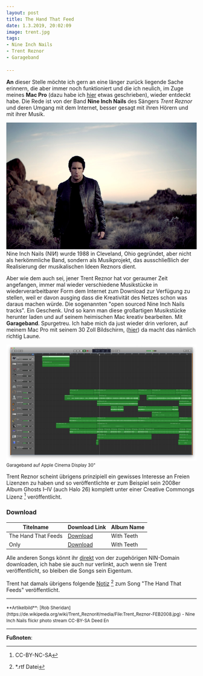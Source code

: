 ```yaml
---
layout: post
title: The Hand That Feed
date: 1.3.2019, 20:02:09
image: trent.jpg
tags:
- Nine Inch Nails
- Trent Reznor
- Garageband

---
```

**An** dieser Stelle möchte ich gern an eine länger zurück liegende Sache erinnern, die aber immer noch funktioniert und die ich neulich, im Zuge meines **Mac Pro** (dazu habe ich [hier](https://thahipster.de/2019-02-03-mac-pro) etwas geschrieben), wieder entdeckt habe. Die Rede ist von der Band **Nine Inch Nails** des Sängers *Trent Reznor* und deren Umgang mit dem Internet, besser gesagt mit ihren Hörern und mit ihrer Musik.

![Trent Reznor](/content/images/trent.jpg)
Nine Inch Nails (NIИ) wurde 1988 in Cleveland, Ohio gegründet, aber nicht als herkömmliche Band, sondern als Musikprojekt, das ausschließlich der Realisierung der musikalischen Ideen Reznors dient.

Aber wie dem auch sei, jener Trent Reznor hat vor geraumer Zeit angefangen, immer mal wieder verschiedene Musikstücke in wiederverarbeitbarer Form dem Internet zum Download zur Verfügung zu stellen, weil er davon ausging dass die Kreativität des Netzes schon was daraus machen würde. Die sogenannten "open sourced Nine Inch Nails tracks". Ein Geschenk. Und so kann man diese großartigen Musikstücke herunter laden und auf seinem heimischen Mac kreativ bearbeiten. Mit **Garageband**. Spurgetreu. Ich habe mich da just wieder drin verloren, auf meinem Mac Pro mit seinem 30 Zoll Bildschirm, ([hier](https://thafaker.de/das-legendare-30-zoll-cinema-display-von-apple/)) da macht das nämlich richtig Laune.

![Garageband auf Apple Cinema Display 30"](/assets/2019/03/garageband.png)
<small>Garageband auf Apple Cinema Display 30"</small>

Trent Reznor scheint übrigens prinzipiell ein gewisses Interesse an Freien Lizenzen zu haben und so veröffentlichte er zum Beispiel sein 2008er Album Ghosts I–IV (auch Halo 26) komplett unter einer Creative Commongs Lizenz [^2] veröffentlicht.

### Download

| Titelname     | Download Link | Album Name |
| ------------- |---------------|------------|
| The Hand That Feeds | [Download](http://tinyurl.com/y4t4bjl9) | With Teeth |
| Only      | [Download](http://tinyurl.com/y436hsbs) | With Teeth |

Alle anderen Songs könnt ihr [direkt](http://www.ninremixes.com/multitracks.php) von der zugehörigen NIN-Domain downloaden, ich habe sie auch nur verlinkt, auch wenn sie Trent veröffentlicht, so bleiben die Songs sein Eigentum.

Trent hat damals übrigens folgende [Notiz](http://www.ninremixes.com/downloads/Official%20-%20The%20Hand%20That%20Feeds%20-%20READ%20ME%20FROM%20TRENT.rtf) [^1] zum Song "The Hand That Feeds" veröffentlicht.

---

<small>
**Artikelbild**: [Rob Sheridan](https://de.wikipedia.org/wiki/Trent_Reznor#/media/File:Trent_Reznor-FEB2008.jpg) - Nine Inch Nails flickr photo stream CC-BY-SA Deed En
</small>

---

**Fußnoten**:

[^1]: *.rtf Datei
[^2]: CC-BY-NC-SA
